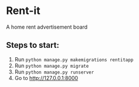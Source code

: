# Rent-it

A home rent advertisement board

## Steps to start:

1. Run `python manage.py makemigrations rentitapp`
2. Run `python manage.py migrate`
3. Run `python manage.py runserver`
4. Go to http://127.0.0.1:8000
